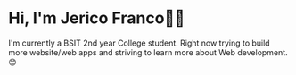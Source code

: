 # Hi, I'm Jerico Franco🙋‍♂️

I'm currently a BSIT 2nd year College student.
Right now trying to build more website/web apps and striving to learn more about Web development.😊


<!---
cout05/cout05 is a ✨ special ✨ repository because its `README.md` (this file) appears on your GitHub profile.
You can click the Preview link to take a look at your changes.
--->
